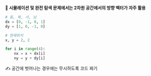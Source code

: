 **🔸 시뮬레이션 및 완전 탐색 문제에서는 2차원 공간에서의 방향 벡터가 자주 활용**

```python
# 동, 북, 서, 남
dx = [0, -1, 0, 1]
dy = [1, 0, -1, 0]

# 현재위치
x, y = 2, 2

for i in range(4):
	nx = x + dx[i]
	ny = y + dy[i]
```

✍️ 공간에 벗어나는 경우에는 무시하도록 코드 짜기
